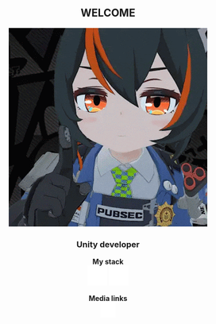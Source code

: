 <center><h2 align="center">WELCOME</h3></center>
<p align="center"><img src="sources/prevgif.gif"></p>
<h3 align="center">Unity developer</h3>

<p align="center">
<b>My stack</b><br />
<!-- Icons from: https://simpleicons.org -->
  <picture>
    <source media="(prefers-color-scheme: dark)" srcset="sources/unity_dark.png">
    <source media="(prefers-color-scheme: light)" srcset="sources/unity_light.png">
    <img alt="unity" src="sources/unity_dark.png" width="40" height="40" />
  </picture>
  <picture>
    <source media="(prefers-color-scheme: dark)" srcset="sources/csharp_dark.png">
    <source media="(prefers-color-scheme: light)" srcset="sources/csharp_light.png">
    <img alt="csharp" src="sources/csharp_dark.png" width="40" height="40" />
  </picture>
</p>

<p align="center">
<b>Media links</b><br />
<a href="https://www.linkedin.com/in/vitalygds/" target="blank"><picture>
    <source media="(prefers-color-scheme: dark)" srcset="sources/linkedin_dark.png">
    <source media="(prefers-color-scheme: light)" srcset="sources/linkedin_light.png">
    <img alt="linkedin" src="sources/linkedin_dark.png" width="30" height="30" align="center" />
</picture></a> 
</p>